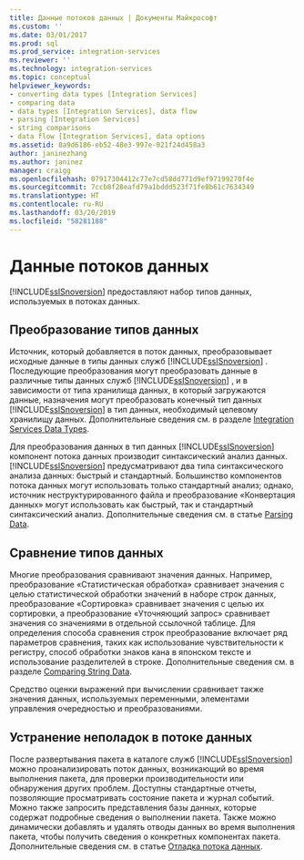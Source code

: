 ```yaml
---
title: Данные потоков данных | Документы Майкрософт
ms.custom: ''
ms.date: 03/01/2017
ms.prod: sql
ms.prod_service: integration-services
ms.reviewer: ''
ms.technology: integration-services
ms.topic: conceptual
helpviewer_keywords:
- converting data types [Integration Services]
- comparing data
- data types [Integration Services], data flow
- parsing [Integration Services]
- string comparisons
- data flow [Integration Services], data options
ms.assetid: 8a9d6186-eb52-48e3-997e-021f24d458a3
author: janinezhang
ms.author: janinez
manager: craigg
ms.openlocfilehash: 07917304412c77e7cd58dd771d9ef97199270f4e
ms.sourcegitcommit: 7ccb8f28eafd79a1bddd523f71fe8b61c7634349
ms.translationtype: HT
ms.contentlocale: ru-RU
ms.lasthandoff: 03/20/2019
ms.locfileid: "58281188"
---
```

# <a name="data-in-data-flows"></a>Данные потоков данных
  [!INCLUDE[ssISnoversion](../../includes/ssisnoversion-md.md)] предоставляют набор типов данных, используемых в потоках данных.  
  
## <a name="data-type-conversion"></a>Преобразование типов данных  
 Источник, который добавляется в поток данных, преобразовывает исходные данные в типы данных служб [!INCLUDE[ssISnoversion](../../includes/ssisnoversion-md.md)] . Последующие преобразования могут преобразовать данные в различные типы данных служб [!INCLUDE[ssISnoversion](../../includes/ssisnoversion-md.md)] , и в зависимости от типа хранилища данных, в который загружаются данные, назначения могут преобразовать конечный тип данных [!INCLUDE[ssISnoversion](../../includes/ssisnoversion-md.md)] в тип данных, необходимый целевому хранилищу данных. Дополнительные сведения см. в разделе [Integration Services Data Types](../../integration-services/data-flow/integration-services-data-types.md).  
  
 Для преобразования данных в тип данных [!INCLUDE[ssISnoversion](../../includes/ssisnoversion-md.md)] компонент потока данных производит синтаксический анализ данных. [!INCLUDE[ssISnoversion](../../includes/ssisnoversion-md.md)] предусматривают два типа синтаксического анализа данных: быстрый и стандартный. Большинство компонентов потока данных могут использовать только стандартный анализ; однако, источник неструктурированного файла и преобразование «Конвертация данных» могут использовать как быстрый, так и стандартный синтаксический анализ. Дополнительные сведения см. в статье [Parsing Data](../../integration-services/data-flow/parsing-data.md).  
  
## <a name="data-type-comparison"></a>Сравнение типов данных  
 Многие преобразования сравнивают значения данных. Например, преобразование «Статистическая обработка» сравнивает значения с целью статистической обработки значений в наборе строк данных, преобразование «Сортировка» сравнивает значения с целью их сортировки, а преобразование «Уточняющий запрос» сравнивает значения со значениями в отдельной ссылочной таблице. Для определения способа сравнения строк преобразование включает ряд параметров сравнения, таких как использование чувствительности к регистру, способ обработки знаков кана в японском тексте и использование разделителей в строке. Дополнительные сведения см. в разделе [Comparing String Data](../../integration-services/data-flow/comparing-string-data.md).  
  
 Средство оценки выражений при вычислении сравнивает также значения данных, используемых переменными, элементами управления очередностью и преобразованиями.  
  
## <a name="data-flow-troubleshooting"></a>Устранение неполадок в потоке данных  
 После развертывания пакета в каталоге служб [!INCLUDE[ssISnoversion](../../includes/ssisnoversion-md.md)] можно проанализировать поток данных, возникающий во время выполнения пакета, для проверки производительности или обнаружения других проблем. Доступны стандартные отчеты, позволяющие просматривать состояние пакета и журнал событий. Можно также запросить представления базы данных, которые содержат подробные сведения о выполнении пакета. Также можно динамически добавлять и удалять отводы данных во время выполнения пакета, чтобы получить сведения о конкретных компонентах пакета. Дополнительные сведения см. в статье [Отладка потока данных](../../integration-services/troubleshooting/debugging-data-flow.md).  
  
  
